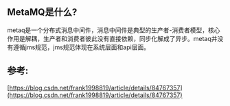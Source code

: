## MetaMQ是什么?

metaq是一个分布式消息中间件，消息中间件是典型的生产者-消费者模型，核心作用是解耦，生产者和消费者彼此没有直接依赖，同步化解成了异步。metaq并没有遵循jms规范，jms规范体现在系统层面和api层面。

## 

## 参考:

[https://blog.csdn.net/frank1998819/article/details/84767357](https://blog.csdn.net/frank1998819/article/details/84767357)

